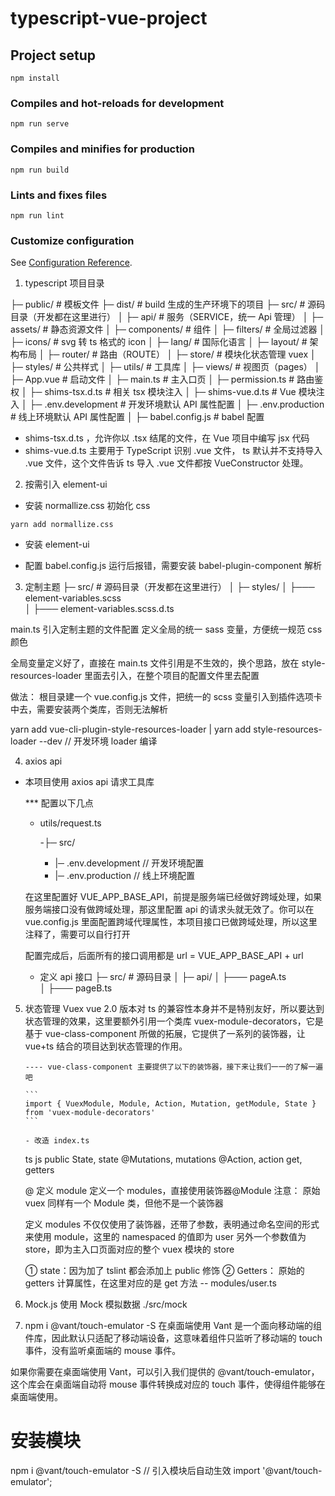 <!-- @format -->

# typescript-vue-project

## Project setup

```
npm install
```

### Compiles and hot-reloads for development

```
npm run serve
```

### Compiles and minifies for production

```
npm run build
```

### Lints and fixes files

```
npm run lint
```

### Customize configuration

See [Configuration Reference](https://cli.vuejs.org/config/).

1. typescript 项目目录

├─ public/ # 模板文件
├─ dist/ # build 生成的生产环境下的项目
├─ src/ # 源码目录（开发都在这里进行）
│ ├─ api/ # 服务（SERVICE，统一 Api 管理）
│ ├─ assets/ # 静态资源文件
│ ├─ components/ # 组件
│ ├─ filters/ # 全局过滤器
│ ├─ icons/ # svg 转 ts 格式的 icon
│ ├─ lang/ # 国际化语言
│ ├─ layout/ # 架构布局
│ ├─ router/ # 路由（ROUTE）
│ ├─ store/ # 模块化状态管理 vuex
│ ├─ styles/ # 公共样式
│ ├─ utils/ # 工具库
│ ├─ views/ # 视图页（pages）
│ ├─ App.vue # 启动文件
│ ├─ main.ts # 主入口页
│ ├─ permission.ts # 路由鉴权
│ ├─ shims-tsx.d.ts # 相关 tsx 模块注入
│ ├─ shims-vue.d.ts # Vue 模块注入
│ ├─ .env.development # 开发环境默认 API 属性配置
│ ├─ .env.production # 线上环境默认 API 属性配置
│ ├─ babel.config.js # babel 配置

- shims-tsx.d.ts ，允许你以 .tsx 结尾的文件，在 Vue 项目中编写 jsx 代码
- shims-vue.d.ts 主要用于 TypeScript 识别 .vue 文件， ts 默认并不支持导入 .vue 文件，这个文件告诉 ts 导入 .vue 文件都按 VueConstructor<Vue> 处理。

2. 按需引入 element-ui

- 安装 normallize.css 初始化 css

```
yarn add normallize.css
```

- 安装 element-ui

- 配置 babel.config.js
  运行后报错，需要安装 babel-plugin-component 解析

3. 定制主题
   ├─ src/ # 源码目录（开发都在这里进行）
   │ ├─ styles/
   │ ├─── element-variables.scss  
   │ ├─── element-variables.scss.d.ts

main.ts 引入定制主题的文件配置
定义全局的统一 sass 变量，方便统一规范 css 颜色

全局变量定义好了，直接在 main.ts 文件引用是不生效的，换个思路，放在 style-resources-loader 里面去引入，在整个项目的配置文件里去配置

做法： 根目录建一个 vue.config.js 文件，把统一的 scss 变量引入到插件选项卡中去，需要安装两个类库，否则无法解析

yarn add vue-cli-plugin-style-resources-loader | yarn add style-resources-loader --dev // 开发环境 loader 编译

4. axios api

- 本项目使用 axios api 请求工具库

  \*\*\* 配置以下几点

  - utils/request.ts

    -├─ src/

    - |─ .env.development // 开发环境配置
    - |─ .env.production // 线上环境配置

  在这里配置好 VUE_APP_BASE_API，前提是服务端已经做好跨域处理，如果服务端接口没有做跨域处理，那这里配置 api 的请求头就无效了。你可以在 vue.config.js 里面配置跨域代理属性，本项目接口已做跨域处理，所以这里注释了，需要可以自行打开

  配置完成后，后面所有的接口调用都是 url = VUE_APP_BASE_API + url

  - 定义 api 接口
    ├─ src/ # 源码目录
    │ ├─ api/
    │ ├─── pageA.ts  
    │ ├─── pageB.ts

5.  状态管理 Vuex
    vue 2.0 版本对 ts 的兼容性本身并不是特别友好，所以要达到状态管理的效果，这里要额外引用一个类库 vuex-module-decorators，它是基于 vue-class-component 所做的拓展，它提供了一系列的装饰器，让 vue+ts 结合的项目达到状态管理的作用。

        ---- vue-class-component 主要提供了以下的装饰器，接下来让我们一一的了解一遍吧

        ```
        import { VuexModule, Module, Action, Mutation, getModule, State } from 'vuex-module-decorators'
        ```

        - 改造 index.ts

    ts js
    public State, state
    @Mutations, mutations
    @Action, action
    get, getters

    @ 定义 module
    定义一个 modules，直接使用装饰器@Module
    注意： 原始 vuex 同样有一个 Module 类，但他不是一个装饰器

    定义 modules 不仅仅使用了装饰器，还带了参数，表明通过命名空间的形式来使用 module，这里的 namespaced 的值即为 user
    另外一个参数值为 store，即为主入口页面对应的整个 vuex 模块的 store

    ① state：因为加了 tslint 都会添加上 public 修饰
    ② Getters： 原始的 getters 计算属性，在这里对应的是 get 方法 -- modules/user.ts

6.  Mock.js
    使用 Mock 模拟数据 ./src/mock

7.  npm i @vant/touch-emulator -S 在桌面端使用
    Vant 是一个面向移动端的组件库，因此默认只适配了移动端设备，这意味着组件只监听了移动端的 touch 事件，没有监听桌面端的 mouse 事件。

如果你需要在桌面端使用 Vant，可以引入我们提供的 @vant/touch-emulator，这个库会在桌面端自动将 mouse 事件转换成对应的 touch 事件，使得组件能够在桌面端使用。

# 安装模块

npm i @vant/touch-emulator -S
// 引入模块后自动生效
import '@vant/touch-emulator';
